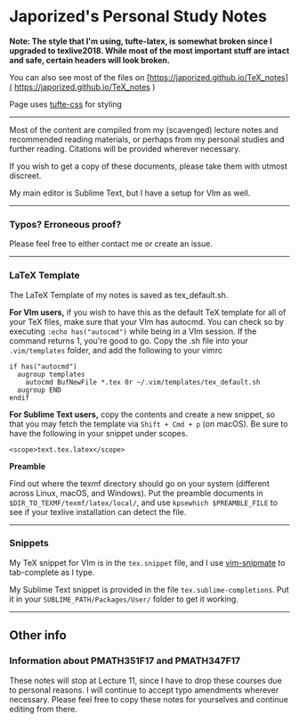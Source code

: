 # Japorized's Personal Study Notes

**Note: The style that I'm using, tufte-latex, is somewhat broken since I upgraded to texlive2018. While most of the most important stuff are intact and safe, certain headers will look broken.**

You can also see most of the files on [https://japorized.github.io/TeX_notes]( https://japorized.github.io/TeX_notes )

Page uses [tufte-css](https://github.com/edwardtufte/tufte-css) for styling

---
Most of the content are compiled from my (scavenged) lecture notes and recommended reading materials, or perhaps from my personal studies and further reading. Citations will be provided wherever necessary.

If you wish to get a copy of these documents, please take them with utmost discreet.

My main editor is Sublime Text, but I have a setup for VIm as well.

---
### Typos? Erroneous proof?

Please feel free to either contact me or create an issue.

---
### LaTeX Template

The LaTeX Template of my notes is saved as tex\_default.sh.

**For VIm users,** if you wish to have this as the default TeX template for all of your TeX files, make sure that your VIm has autocmd. You can check so by executing `:echo has("autocmd")` while being in a VIm session. If the command returns 1, you're good to go. Copy the .sh file into your `.vim/templates` folder, and add the following to your vimrc

```
if has("autocmd")
  augroup templates
    autocmd BufNewFile *.tex 0r ~/.vim/templates/tex_default.sh
  augroup END
endif
```

**For Sublime Text users,** copy the contents and create a new snippet, so that you may fetch the template via `Shift + Cmd + p` (on macOS). Be sure to have the following in your snippet under scopes.

```
<scope>text.tex.latex</scope>
```

**Preamble**

Find out where the texmf directory should go on your system (different across Linux, macOS, and Windows). Put the preamble documents in `$DIR_TO_TEXMF/texmf/latex/local/`, and use `kpsewhich $PREAMBLE_FILE` to see if your texlive installation can detect the file.

---
### Snippets

My TeX snippet for VIm is in the `tex.snippet` file, and I use [vim-snipmate](https://vimawesome.com/plugin/vim-snipmate-mine) to tab-complete as I type.

My Sublime Text snippet is provided in the file `tex.sublime-completions`. Put it in your `SUBLIME_PATH/Packages/User/` folder to get it working.

---

## Other info

### Information about PMATH351F17 and PMATH347F17

These notes will stop at Lecture 11, since I have to drop these courses due to personal reasons. I will continue to accept typo amendments wherever necessary. Please feel free to copy these notes for yourselves and continue editing from there.
